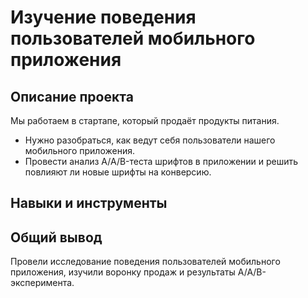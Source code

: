 # Изучение поведения пользователей мобильного приложения
## Описание проекта
Мы работаем в стартапе, который продаёт продукты питания. 
- Нужно разобраться, как ведут себя пользователи нашего мобильного приложения.
- Провести анализ A/A/B-теста шрифтов в приложении и решить повлияют ли новые шрифты на конверсию.
## Навыки и инструменты

## Общий вывод
Провели исследование поведения пользователей мобильного приложения, изучили воронку продаж и результаты A/A/B-эксперимента.
